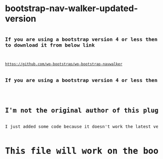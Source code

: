 # bootstrap-nav-walker-updated-version

<pre>
<h3>If you are using a bootstrap version 4 or less then you need<br/>to download it from below link</h3> 
</pre>
<code>https://github.com/wp-bootstrap/wp-bootstrap-navwalker</code>

<pre>
<h3>If you are using a bootstrap version 4 or less then you need to download it from</h3> 

<h2>I'm not the original author of this plugin. </h3>
I just added some code because it doesn't work the latest version of bootstrap. 

<h1>This file will work on the bootstrap updated version.</h1>
</pre>
